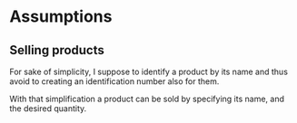 # Assumptions

## Selling products

For sake of simplicity, I suppose to identify a product by its name and thus avoid to creating an identification number also for them.

With that simplification a product can be sold by specifying its name, and the desired quantity.